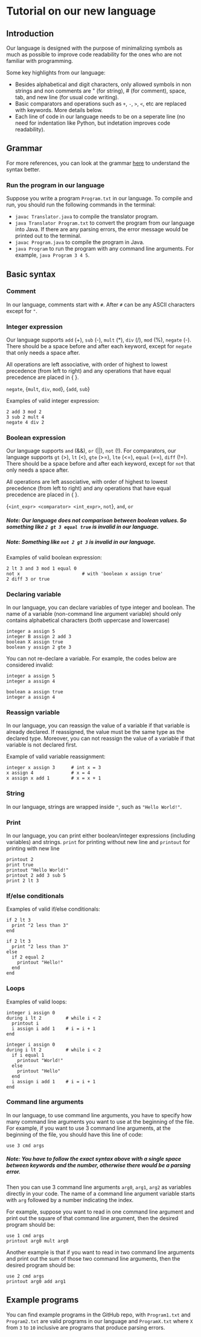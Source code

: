 # Tutorial on our new language

## Introduction
Our language is designed with the purpose of minimalizing symbols as much as possible to improve code readability for the ones who are not familiar with programming. 

Some key highlights from our language:
* Besides alphabetical and digit characters, only allowed symbols in non strings and non comments are " (for string), # (for comment), space, tab, and new line
(for usual code writing). 
* Basic comparators and operations such as `+`, `-`, `>`, `<`, etc are replaced with keywords. More details below.
* Each line of code in our language needs to be on a seperate line (no need for indentation like Python, but indetation improves code readability).

## Grammar
For more references, you can look at the grammar [here](https://realpython.com/get-started-with-django-1/) to understand the syntax better.

### Run the program in our language
Suppose you write a program `Program.txt` in our language. To compile and run, you should run the following commands in the terminal:
* `javac Translator.java` to compile the translator program.
* `java Translator Program.txt` to convert the program from our language into Java. If there are any parsing errors, the error message would be printed out to the terminal.
* `javac Program.java` to compile the program in Java.
* `java Program` to run the program with any command line arguments. For example, `java Program 3 4 5`.


## Basic syntax
### Comment
In our language, comments start with `#`. After `#` can be any ASCII characters except for `"`.

### Integer expression
Our language supports `add` (+), `sub` (-), `mult` (*), `div` (/), `mod` (%), `negate` (-). There should be a space before and after each keyword, except for `negate` that
only needs a space after. 

All operations are left associative, with order of highest to lowest precedence (from left to right) and any operations that have equal precedence are placed in { }.

`negate`, {`mult`, `div`, `mod`}, {`add`, `sub`}

Examples of valid integer expression:
```shell
2 add 3 mod 2
3 sub 2 mult 4
negate 4 div 2
```

### Boolean expression
Our language supports `and` (&&), `or` (||), `not` (!). For comparators, our language supports `gt` (>), `lt` (<), `gte` (>=), `lte` (<=), `equal` (==), `diff` (!=).
There should be a space before and after each keyword, except for `not` that only needs a space after. 

All operations are left associative, with order of highest to lowest precedence (from left to right) and any operations that have equal precedence are placed in { }.

{`<int_expr> <comparator> <int_expr>`, `not`}, `and`, `or`

##### Note: Our language does not comparison between boolean values. So something like `2 gt 3 equal true` is invalid in our language.
##### Note: Something like `not 2 gt 3` is invalid in our language.

Examples of valid boolean expression:
```shell
2 lt 3 and 3 mod 1 equal 0
not x                       # with 'boolean x assign true'
2 diff 3 or true
```

### Declaring variable
In our language, you can declare variables of type integer and boolean. The name of a variable (non-command line argument variable) should only contains
alphabetical characters (both uppercase and lowercase)
```shell
integer a assign 5
integer B assign 2 add 3
boolean X assign true
boolean y assign 2 gte 3
```
You can not re-declare a variable. For example, the codes below are considered invalid:
```shell
integer a assign 5
integer a assign 4
```
```shell
boolean a assign true
integer a assign 4
```

### Reassign variable
In our language, you can reassign the value of a variable if that variable is already declared. If reassigned, the value must be the same type as the declared type.
Moreover, you can not reassign the value of a variable if that variable is not declared first.

Example of valid variable reassignment:
```shell
integer x assign 3      # int x = 3
x assign 4              # x = 4
x assign x add 1        # x = x + 1
```

### String
In our language, strings are wrapped inside `"`, such as `"Hello World!"`.

### Print
In our language, you can print either boolean/integer expressions (including variables) and strings. `print` for printing without new line and `printout` for printing with new line
```shell
printout 2
print true
printout "Hello World!"
printout 2 add 3 sub 5
print 2 lt 3
```

### If/else conditionals
Examples of valid if/else conditionals:
```shell
if 2 lt 3
  print "2 less than 3"
end
```
```shell
if 2 lt 3
  print "2 less than 3"
else 
  if 2 equal 2
    printout "Hello!"
  end
end
```

### Loops
Examples of valid loops:
```shell
integer i assign 0
during i lt 2         # while i < 2
  printout i          
  i assign i add 1    # i = i + 1
end
```
```shell
integer i assign 0
during i lt 2         # while i < 2
  if i equal 1
    printout "World!"
  else
    printout "Hello"
  end
  i assign i add 1    # i = i + 1
end
```

### Command line arguments
In our language, to use command line arguments, you have to specify how many command line arguments you want to use at the beginning of the file. For example, if you want to
use 3 command line arguments, at the beginning of the file, you should have this line of code:
```shell
use 3 cmd args
```
##### Note: You have to follow the exact syntax above with a single space between keywords and the number, otherwise there would be a parsing error.
Then you can use 3 command line arguments `arg0`, `arg1`, `arg2` as variables directly in your code. The name of a command line argument variable starts with `arg` followed by
a number indicating the index.

For example, suppose you want to read in one command line argument and print out the square of that command line argument, then the desired program should be:
```shell
use 1 cmd args
printout arg0 mult arg0
```
Another example is that if you want to read in two command line arguments and print out the sum of those two command line arguments, then the desired program should be:
```shell
use 2 cmd args
printout arg0 add arg1
```

## Example programs
You can find example programs in the GitHub repo, with `Program1.txt` and `Program2.txt` are valid programs in our language and `ProgramX.txt` where `X` from `3` to `10` inclusive
are programs that produce parsing errors.


